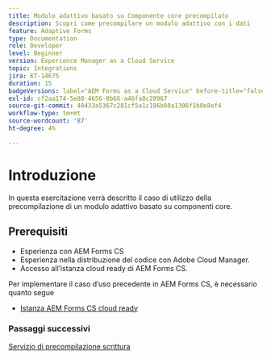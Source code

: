 ```yaml
---
title: Modulo adattivo basato su Componente core precompilato
description: Scopri come precompilare un modulo adattivo con i dati
feature: Adaptive Forms
type: Documentation
role: Developer
level: Beginner
version: Experience Manager as a Cloud Service
topic: Integrations
jira: KT-14675
duration: 15
badgeVersions: label="AEM Forms as a Cloud Service" before-title="false"
exl-id: cf2aa174-5e88-4656-8b66-a46fa8c20967
source-git-commit: 48433a5367c281cf5a1c106b08a1306f1b0e8ef4
workflow-type: tm+mt
source-wordcount: '87'
ht-degree: 4%

---
```


# Introduzione

In questa esercitazione verrà descritto il caso di utilizzo della precompilazione di un modulo adattivo basato su componenti core.

## Prerequisiti

* Esperienza con AEM Forms CS
* Esperienza nella distribuzione del codice con Adobe Cloud Manager.
* Accesso all’istanza cloud ready di AEM Forms CS.

Per implementare il caso d’uso precedente in AEM Forms CS, è necessario quanto segue

* [Istanza AEM Forms CS cloud ready](https://experienceleague.adobe.com/docs/experience-manager-learn/cloud-service/forms/developing-for-cloud-service/intellij-and-aem-sync.html?lang=en#set-up-aem-author-instance)

### Passaggi successivi

[Servizio di precompilazione scrittura](./pre-fill-service.md)
